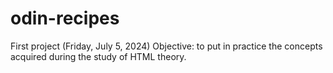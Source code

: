 # odin-recipes
First project (Friday, July 5, 2024)
Objective: to put in practice the concepts acquired during the study of HTML theory.
